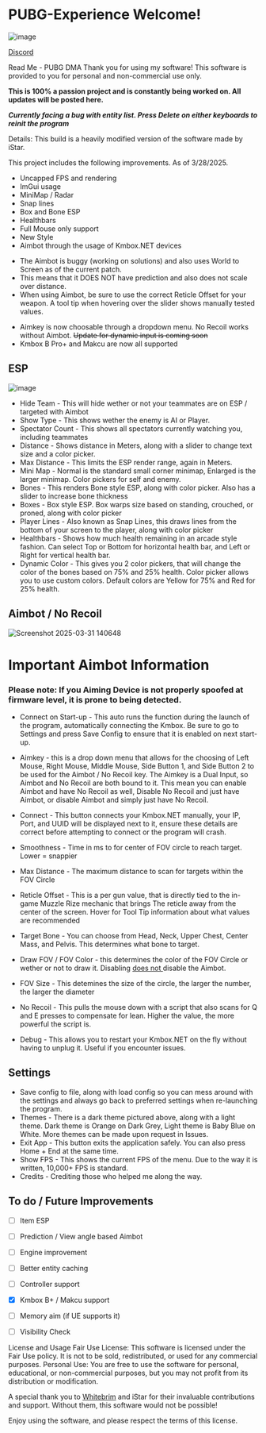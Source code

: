 # PUBG-Experience Welcome!

![image](https://github.com/user-attachments/assets/24cd8fd0-dbd6-4452-8bb3-dfa0a88dec50)

[Discord](https://discord.gg/A7mecEgJ5t)


Read Me - PUBG DMA
Thank you for using my software! This software is provided to you for personal and non-commercial use only.

**This is 100% a passion project and is constantly being worked on. All updates will be posted here.**

***Currently facing a bug with entity list. Press Delete on either keyboards to reinit the program***


Details: This build is a heavily modified version of the software made by iStar.

This project includes the following improvements. As of 3/28/2025.

- Uncapped FPS and rendering
- ImGui usage
- MiniMap / Radar
- Snap lines
- Box and Bone ESP
- Healthbars
- Full Mouse only support
- New Style
- Aimbot through the usage of Kmbox.NET devices
* The Aimbot is buggy (working on solutions) and also uses World to Screen as of the current patch.
* This means that it DOES NOT have prediction and also does not scale over distance.
* When using Aimbot, be sure to use the correct Reticle Offset for your weapon. A tool tip when hovering over the slider shows manually tested values.

- Aimkey is now choosable through a dropdown menu. No Recoil works without Aimbot. <strike> Update for dynamic input is coming soon </strike>
- Kmbox B Pro+ and Makcu are now all supported


## ESP
![image](https://github.com/user-attachments/assets/f4547d41-4e24-4350-8a3a-3c98a12b2258)

- Hide Team - This will hide wether or not your teammates are on ESP / targeted with Aimbot
- Show Type - This shows wether the enemy is AI or Player.
- Spectator Count - This shows all spectators currently watching you, including teammates
- Distance - Shows distance in Meters, along with a slider to change text size and a color picker.
- Max Distance - This limits the ESP render range, again in Meters.
- Mini Map - Normal is the standard small corner minimap, Enlarged is the larger minimap. Color pickers for self and enemy.
- Bones - This renders Bone style ESP, along with color picker. Also has a slider to increase bone thickness
- Boxes - Box style ESP. Box warps size based on standing, crouched, or proned, along with color picker
- Player Lines - Also known as Snap Lines, this draws lines from the bottom of your screen to the player, along with color 
  picker
- Healthbars - Shows how much health remaining in an arcade style fashion. Can select Top or Bottom for horizontal health 
  bar, and Left or Right for vertical health bar.
- Dynamic Color - This gives you 2 color pickers, that will change the color of the bones based on 75% and 25% health. 
  Color picker allows you to use custom colors. Default colors are Yellow for 75% and Red for 25% health.

## Aimbot / No Recoil

![Screenshot 2025-03-31 140648](https://github.com/user-attachments/assets/bb57aec7-c0c8-4a04-a202-156c44c5f8ee)



# Important Aimbot Information
### Please note: If you Aiming Device is not properly spoofed at firmware level, it is prone to being detected.
- Connect on Start-up - This auto runs the function during the launch of the program, automatically connecting the Kmbox. 
  Be sure to go to Settings and press Save Config to ensure that it is enabled on next start-up.
- Aimkey - this is a drop down menu that allows for the choosing of Left Mouse, Right Mouse, Middle Mouse, Side Button 1, 
  and Side Button 2 to be used for the Aimbot / No Recoil key. The Aimkey is a Dual Input, so Aimbot and No Recoil are 
  both bound to it. This mean you can enable Aimbot and have No Recoil as well, Disable No Recoil and just have Aimbot, or 
  disable Aimbot and simply just have No Recoil.
- Connect - This button connects your Kmbox.NET manually, your IP, Port, and UUID will be displayed next to it, ensure 
  these details are correct before attempting to connect or the program will crash.
- Smoothness - Time in ms to for center of FOV circle to reach target. Lower = snappier
- Max Distance - The maximum distance to scan for targets within the FOV Circle
- Reticle Offset - This is a per gun value, that is directly tied to the in-game Muzzle Rize mechanic that brings
  The reticle away from the center of the screen. Hover for Tool Tip information about what values are recommended
- Target Bone - You can choose from Head, Neck, Upper Chest, Center Mass, and Pelvis. This determines what bone to target.
- Draw FOV / FOV Color - this determines the color of the FOV Circle or wether or not to draw it.
  Disabling <ins> does not </ins> disable the Aimbot.
- FOV Size - This detemines the size of the circle, the larger the number, the larger the diameter
- No Recoil - This pulls the mouse down with a script that also scans for Q and E presses to compensate for lean.
  Higher the value, the more powerful the script is.

- Debug - This allows you to restart your Kmbox.NET on the fly without having to unplug it. Useful if you encounter issues. 

## Settings 

- Save config to file, along with load config so you can mess around with the settings and always go back to preferred 
  settings when re-launching the program. 
- Themes - There is a dark theme pictured above, along with a light theme. Dark theme is Orange on Dark Grey, Light theme 
  is Baby Blue on White. More themes can be made upon request in Issues.
- Exit App - This button exits the application safely. You can also press Home + End at the same time.
- Show FPS - This shows the current FPS of the menu. Due to the way it is written, 10,000+ FPS is standard.
- Credits - Crediting those who helped me along the way.

## To do / Future Improvements
- [ ] Item ESP
- [ ] Prediction / View angle based Aimbot
- [ ] Engine improvement
- [ ] Better entity caching
- [ ] Controller support
- [X] Kmbox B+ / Makcu support 
- [ ] Memory aim (if UE supports it)
- [ ] Visibility Check








License and Usage
Fair Use License: This software is licensed under the Fair Use policy. It is not to be sold, redistributed, or used for any commercial purposes.
Personal Use: You are free to use the software for personal, educational, or non-commercial purposes, but you may not profit from its distribution or modification.


A special thank you to [Whitebrim](https://github.com/WhiteBrim) and iStar for their invaluable contributions and support. Without them, this software would not be possible!

Enjoy using the software, and please respect the terms of this license.
